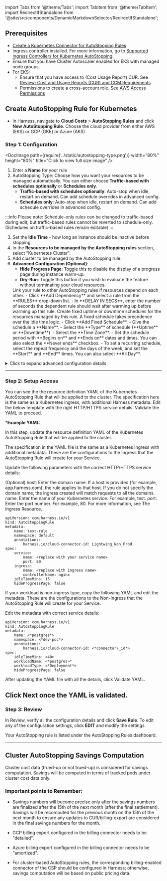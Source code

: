 import Tabs from '@theme/Tabs';
import TabItem from '@theme/TabItem';
import RedirectIfStandalone from '@site/src/components/DynamicMarkdownSelector/RedirectIfStandalone';

<RedirectIfStandalone label="AWS" targetPage="/docs/cloud-cost-management/get-started/dynamic-get-started" />

## Prerequisites

* [Create a Kubernetes Connector for AutoStopping Rules](/docs/cloud-cost-management/get-started/#kubernetes)
* Ingress controller installed. For more information, go to [Supported Ingress Controllers for Kubernetes AutoStopping](/docs/cloud-cost-management/whats-supported).
* Ensure that you have Cluster Autoscaler enabled for EKS with managed node groups.
* For EKS:
    + Ensure that you have access to (Cost Usage Report) CUR. See [Review: Cost and Usage Reports (CUR) and CCM Requirements](/docs/cloud-cost-management/get-started/#aws--step-2-select-or-create-a-cost-and-usage-report)
    + Permissions to create a cross-account role. See [AWS Access Permissions](/docs/cloud-cost-management/feature-permissions)

##  Create AutoStopping Rule for Kubernetes

- In Harness, navigate to **Cloud Costs** > **AutoStopping Rules** and click **New AutoStopping Rule**. Choose the cloud provider from either AWS (EKS) or GCP (GKE) or Azure (AKS).

### Step 1: Configuration

<DocImage path={require('../static/autostopping-type.png')} width="80%" height="80%" title="Click to view full size image" />


1. Enter a **Name** for your rule
2. AutoStopping Type: Choose how you want your resources to be managed automatically. You can either choose **Traffic-based with schedules optionally** or **Schedules only**. 
    - **Traffic-based with schedules optionally**: Auto-stop when idle, restart on demand. Can add schedule overrides in advanced config.
    - **Schedules only**: Auto-stop when idle, restart on demand. Can add schedule overrides in advanced config.

  :::info
  Please note: Schedule-only rules can be changed to traffic-based during edit, but traffic-based rules cannot be reverted to schedule-only. (Schedules on traffic-based rules remain editable)
  :::

3. Set the **Idle Time** - how long an instance should be inactive before stopping
4. In the **Resources to be managed by the AutoStopping rules** section, select "Kubernetes Cluster".
5. Add cluster to be managed by the AutoStopping rule. 
6. **Advanced Configuration (Optional)**:
    - **Hide Progress Page**: Toggle this to disable the display of a progress page during instance warm-up.
    - **Dry-Run**: Toggle this button if you wish to evaluate the feature without terminating your cloud resources.
    <Tabs>
    <TabItem value="dependencies" label="Dependencies">
    Link your rule to other AutoStopping rules if resources depend on each other.
      - Click **Add Dependency** and select a rule from the **RULES** drop-down list.
      - In **DELAY IN SECS**, enter the number of seconds the dependent rule should wait after warming up before warming up this rule.
      <DocImage path={require('../static/aws-dependencies.png')} width="100%" height="100%" title="Click to view full size image" />
    </TabItem>
    <TabItem value="fixed-schedules" label="Fixed Schedules">
    Create fixed uptime or downtime schedules for the resources managed by this rule. A fixed schedule takes precedence over the idle time logic.
      - Click **Add Fixed Schedule**.
      - Give the schedule a **Name**.
      - Select the **Type** of schedule (**Uptime** or **Downtime**).
      - Select the **Time Zone**.
      - Set the schedule period with **Begins on** and **Ends on** dates and times. You can also select the **Never ends** checkbox.
      - To set a recurring schedule, select the repeat frequency and the days of the week, and set the **Start** and **End** times. You can also select **All Day**.
      <DocImage path={require('../static/aws-fixed-schedules.png')} width="80%" height="80%" title="Click to view full size image" />
    </TabItem>
    </Tabs>

<details>
<summary>Click to expand advanced configuration details</summary>

## (Optional) Set up advanced configuration

In this step, you can configure the following settings:

### Hide progress page

Toggle the button to disable the display of progress page during instances' warming up process. This option is especially useful when the service is invoked by an automation system, as it prevents misinterpretation of the progress page as the intended response from a service that is onboarded to AutoStopping. By hiding the progress page, the first response of warming up a rule after a downtime will be delayed until the intended service is up and running.

### Dry Run

Toggle the button if you wish to evaluate this feature without terminating your cloud resources. 

### Add Dependency

Set dependencies between two or more AutoStopping Rules when you want one Rule to make one or more Rules to be active based on the traffic that it receives. For example for an application server dependent on a database server, create two AutoStopping Rules managing both the servers. Add a dependency on the Rule managing the application server to be dependent on the Rule managing the database server.

1. Click **add dependency** to add a dependency on any existing rule.
2. Select the rule from the **RULES** drop-down list.
3. In **DELAY IN SECS**, enter the number of seconds that rule should wait after warming up the dependent rule. For example, you have Rule 1 dependent on Rule 2 and you have set 5 seconds delay. In that case, when the request is received to warm up Rule 1, then first Rule 2 (dependent rule) is warmed up, and then there is a delay of 5 seconds before warming up Rule 1.
4. Once you're done with all the configurations, click **Next**.

### Fixed Schedule

Create fixed uptime or downtime schedules for the resources managed by this AutoStopping Rule. When a resource is configured to go up or down on a fixed schedule, it is unaffected by activity or idleness during that time period.

In certain scenarios, you would not want your resources to go down or up. For example, every Friday at 5 p.m. you want your `ABC` resource to go down. You can schedule downtime for your `ABC` resource. During this window, the resource is forced to go down regardless of the defined rule. You can choose to specify uptime for your resources in the same way.

:::note
The fixed schedule takes precedence over the defined AutoStopping Rule.
:::

:::note
Harness executes scheduled rules using [Dkron](https://dkron.io/), an open-source workload automation service.
:::

To create a fixed schedule for your rule, do the following:

1. In **Fixed Schedules**, click **Add Fixed Schedule**.
2. In **New Fixed Schedule**, enter a **Name** for your schedule.
3. In **Type**, select the type for your schedule. You can schedule an **Uptime** or **Downtime** for your rule. As per your schedule, the resources go up or down.
4. Select the **Time Zone** from the drop-down list.
5. In **Set schedule period**, use the date picker to set the start and end time for your schedule.
    1. In **Begins on**, select the start date and time for your schedule. You can select a date and specify the time.
    2. In **Ends on**, select the end date and time for your schedule. You can select a date and specify the time. Ensure that **Never ends** checkbox is unselected to set the end time.  
      
      If you don't specify an end time, the schedule continues to run until you manually update the settings or remove the schedule.
6. Select the checbox **Never ends** if you do not want to set end time for your schedule.
7. You can also set a recurring schedule for the rule. If you want to set a recurring schedule, in **Uptime/Downtime in the selected period**, in **Repeats**, select the repeat frequency.
    1. Select which days of the week you'd like your schedule to repeat. You can choose any day between Sunday and Saturday.
    2. Select **Everyday**, to set the schedule for all seven days of the week.
    3. Set your repeat schedule's beginning and ending time. In the **Time** field, specify the start and end time for the fixed schedule.
    4. Select **All Day**, if you wish to set your schedule for the entire day. If you choose All Day for your schedule, you won't be able to choose a start and end time.  

</details>


----------

### Step 2: Setup Access

You can see the the resource definition YAML of the Kubernetes AutoStopping Rule that will be applied to the cluster. The specification here is the same as a Kubernetes ingress, with additional Harness metadata. Edit the below template with the right HTTP/HTTPS service details. Validate the YAML to proceed.

***Example YAML:**

In this step, update the resource definition YAML of the Kubernetes AutoStopping Rule that will be applied to the cluster.

<Tabs>
<TabItem value="ingress" label="Ingress">
The specification in the YAML file is the same as a Kubernetes Ingress with additional metadata. These are the configurations to the Ingress that the AutoStopping Rule will create for your Service.

Update the following parameters with the correct HTTP/HTTPS service details:

(Optional) host: Enter the domain name. If a host is provided (for example, app.harness.com), the rule applies to that host. If you do not specify the domain name, the ingress created will match requests to all the domains.
name: Enter the name of your Kubernetes service. For example, test.
port: Enter the port number. For example, 80.
For more information, see The Ingress Resource.

```
apiVersion: ccm.harness.io/v1  
kind: AutoStoppingRule  
metadata:  
    name: test-rule  
    namespace: default  
    annotations:  
        harness.io/cloud-connector-id: Lightwing_Non_Prod  
spec:  
    service:  
        name: <replace with your service name>  
        port: 80  
    ingress:  
        name: <replace with ingress name>  
        controllerName: nginx  
    idleTimeMins: 15  
    hideProgressPage: false
```
</TabItem>
<TabItem value="non-ingress" label="Non-Ingress">

If your workload is non-ingress type, copy the following YAML and edit the metadata. These are the configurations to the Non-Ingress that the AutoStopping Rule will create for your Service.

Edit the metadata with correct service details:

```
apiVersion: ccm.harness.io/v1  
kind: AutoStoppingRule  
metadata:  
    name: <*postgres*>  
    namespace: <*dev-poc*>  
    annotations:  
        harness.io/cloud-connector-id: <*connector\_id*>  
spec:  
    idleTimeMins: <40>  
    workloadName: <*postgres>*  
    workloadType: <*Deployment*>
    hideProgressPage: false
```
After updating the YAML file with all the details, click Validate YAML.

Click Next once the YAML is validated.
</TabItem>
</Tabs>
------

### Step 3: Review

In Review, verify all the configuration details and click **Save Rule**. To edit any of the configuration settings, click **EDIT** and modify the settings.

Your AutoStopping rule is listed under the AutoStopping Rules dashboard.

----

## Cluster AutoStopping Savings Computation

Cluster cost data (trued-up or not trued-up) is considered for savings computation. Savings will be computed in terms of tracked pods under cluster cost data only.

### Important points to Remember:

- Savings numbers will become precise only after the savings numbers are finalized after the 15th of the next month (after the final settlement). Savings will be recomputed for the previous month on the 15th of the next month to ensure any updates to CUR/billing-export are considered in the final savings numbers for the month.

- GCP billing export configured in the billing connector needs to be "detailed".

- Azure billing export configured in the billing connector needs to be "amortized".

- For cluster-based AutoStopping rules, the corresponding billing-enabled connector of the CSP should be configured in Harness; otherwise, savings computation will be based on public pricing data.


